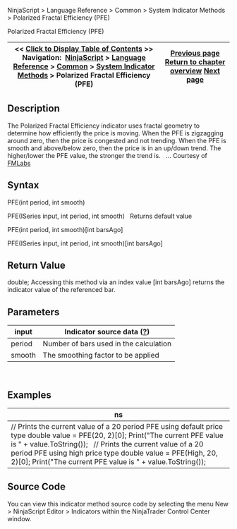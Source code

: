 ﻿
NinjaScript > Language Reference > Common > System Indicator Methods > Polarized Fractal Efficiency (PFE)

Polarized Fractal Efficiency (PFE)

| << [Click to Display Table of Contents](polarized_fractal_efficiency_p.md) >> **Navigation:**     [NinjaScript](ninjascript.md) > [Language Reference](language_reference_wip.md) > [Common](common.md) > [System Indicator Methods](indicators.md) > Polarized Fractal Efficiency (PFE) | [Previous page](pivots.md) [Return to chapter overview](indicators.md) [Next page](price_oscillator.md) |
| --- | --- |
## Description
The Polarized Fractal Efficiency indicator uses fractal geometry to determine how efficiently the price is moving. When the PFE is zigzagging around zero, then the price is congested and not trending. When the PFE is smooth and above/below zero, then the price is in an up/down trend. The higher/lower the PFE value, the stronger the trend is.
 
... Courtesy of [FMLabs](http://www.fmlabs.com/reference/default.htm?url=PFE.md)

## Syntax
PFE(int period, int smooth)  

PFE(ISeries<double> input, int period, int smooth)
 
Returns default value  

PFE(int period, int smooth)[int barsAgo]  

PFE(ISeries<double> input, int period, int smooth)[int barsAgo]

## Return Value
double; Accessing this method via an index value [int barsAgo] returns the indicator value of the referenced bar.

## Parameters

| input | Indicator source data ([?](valid_input_data_for_indicator.md)) |
| --- | --- |
| period | Number of bars used in the calculation |
| smooth | The smoothing factor to be applied |
 
## 
## Examples

| ns |
| --- |
| // Prints the current value of a 20 period PFE using default price type double value = PFE(20, 2)[0]; Print("The current PFE value is " + value.ToString());   // Prints the current value of a 20 period PFE using high price type double value = PFE(High, 20, 2)[0]; Print("The current PFE value is " + value.ToString()); |

## Source Code
You can view this indicator method source code by selecting the menu New > NinjaScript Editor > Indicators within the NinjaTrader Control Center window.
